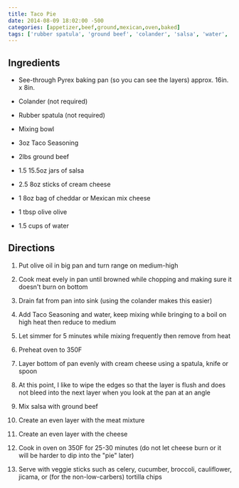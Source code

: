```yaml
---
title: Taco Pie
date: 2014-08-09 18:02:00 -500
categories: [appetizer,beef,ground,mexican,oven,baked]
tags: ['rubber spatula', 'ground beef', 'colander', 'salsa', 'water', 'cream cheese', 'mixing bowl', 'taco seasoning', 'cheddar']
---
```


## Ingredients

-   See-through Pyrex baking pan (so you can see the layers) approx. 16in. x 8in.

-   Colander (not required)

-   Rubber spatula (not required)

-   Mixing bowl

-   3oz Taco Seasoning

-   2lbs ground beef

-   1.5 15.5oz jars of salsa

-   2.5 8oz sticks of cream cheese

-   1 8oz bag of cheddar or Mexican mix cheese

-   1 tbsp olive olive

-   1.5 cups of water



## Directions

1.  Put olive oil in big pan and turn range on medium-high

2.  Cook meat evely in pan until browned while chopping and making sure it doesn\'t burn on bottom

3.  Drain fat from pan into sink (using the colander makes this easier)

4.  Add Taco Seasoning and water, keep mixing while bringing to a boil on high heat then reduce to medium

5.  Let simmer for 5 minutes while mixing frequently then remove from heat

6.  Preheat oven to 350F

7.  Layer bottom of pan evenly with cream cheese using a spatula, knife or spoon

8.  At this point, I like to wipe the edges so that the layer is flush and does not bleed into the next layer when you look at the pan at an angle

9.  Mix salsa with ground beef

10. Create an even layer with the meat mixture

11. Create an even layer with the cheese

12. Cook in oven on 350F for 25-30 minutes (do not let cheese burn or it will be harder to dip into the \"pie\" later)

13. Serve with veggie sticks such as celery, cucumber, broccoli, cauliflower, jicama, or (for the non-low-carbers) tortilla chips

